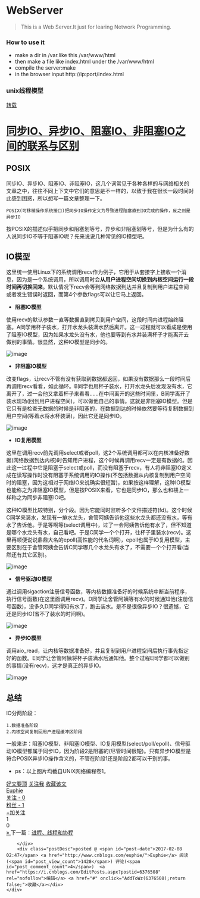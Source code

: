 # WebServer
>This is a Web Server.It just for learing Network Programming.

### How to use it
* make a dir in /var.like this /var/www/html
* then make a file like index.html under the /var/www/html
* compile the server:make 
* in the browser input http://ip:port/index.html

### unix线程模型



[转载](https://www.cnblogs.com/euphie/p/6376508.html)

<div class="post">
		<h1 class="postTitle">
			<a id="cb_post_title_url" class="postTitle2" href="http://www.cnblogs.com/euphie/p/6376508.html">同步IO、异步IO、阻塞IO、非阻塞IO之间的联系与区别</a>
		</h1>
		<div class="clear"></div>
		<div class="postBody">
			<div id="cnblogs_post_body" class="blogpost-body cnblogs-markdown"><h2 id="posix">POSIX</h2>
<p>同步IO、异步IO、阻塞IO、非阻塞IO，这几个词常见于各种各样的与网络相关的文章之中，往往不同上下文中它们的意思是不一样的，以致于我在很长一段时间对此感到困惑，所以想写一篇文章整理一下。</p>
<pre><code class="hljs">POSIX(可移植操作系统接口)把同步IO操作定义为导致进程阻塞直到IO完成的操作，反之则是异步IO</code></pre>
<p>按POSIX的描述似乎把同步和阻塞划等号，异步和非阻塞划等号，但是为什么有的人说同步IO不等于阻塞IO呢？先来说说几种常见的IO模型吧。</p>
<h2 id="io模型">IO模型</h2>
<p>这里统一使用Linux下的系统调用recv作为例子，它用于从套接字上接收一个消息，因为是一个系统调用，所以调用时会<strong>从用户进程空间切换到内核空间运行一段时间再切换回来</strong>。默认情况下recv会等到网络数据到达并且复制到用户进程空间或者发生错误时返回，而第4个参数flags可以让它马上返回。</p>
<ul>
<li><strong>阻塞IO模型</strong></li>
</ul>
<p>使用recv的默认参数一直等数据直到拷贝到用户空间，这段时间内进程始终阻塞。A同学用杯子装水，打开水龙头装满水然后离开。这一过程就可以看成是使用了阻塞IO模型，因为如果水龙头没有水，他也要等到有水并装满杯子才能离开去做别的事情。很显然，这种IO模型是同步的。</p>
<p><img src="http://image.euphie.net/2017-09-24-23-18-01.png" alt="image"></p>
<ul>
<li><strong>非阻塞IO模型</strong></li>
</ul>
<p>改变flags，让recv不管有没有获取到数据都返回，如果没有数据那么一段时间后再调用recv看看，如此循环。B同学也用杯子装水，打开水龙头后发现没有水，它离开了，过一会他又拿着杯子来看看……在中间离开的这些时间里，B同学离开了装水现场(回到用户进程空间)，可以做他自己的事情。这就是非阻塞IO模型。但是它只有是检查无数据的时候是非阻塞的，在数据到达的时候依然要等待复制数据到用户空间(等着水将水杯装满)，因此它还是同步IO。</p>
<p><img src="http://image.euphie.net/2017-09-24-23-19-53.png" alt="image"></p>
<ul>
<li><strong>IO复用模型</strong></li>
</ul>
<p>这里在调用recv前先调用select或者poll，这2个系统调用都可以在内核准备好数据(网络数据到达内核)时告知用户进程，这个时候再调用recv一定是有数据的。因此这一过程中它是阻塞于select或poll，而没有阻塞于recv，有人将非阻塞IO定义成在读写操作时没有阻塞于系统调用的IO操作(不包括数据从内核复制到用户空间时的阻塞，因为这相对于网络IO来说确实很短暂)，如果按这样理解，这种IO模型也能称之为非阻塞IO模型，但是按POSIX来看，它也是同步IO，那么也和楼上一样称之为同步非阻塞IO吧。</p>
<p>这种IO模型比较特别，分个段。因为它能同时监听多个文件描述符(fd)。这个时候C同学来装水，发现有一排水龙头，舍管阿姨告诉他这些水龙头都还没有水，等有水了告诉他。于是等啊等(select调用中)，过了一会阿姨告诉他有水了，但不知道是哪个水龙头有水，自己看吧。于是C同学一个个打开，往杯子里装水(recv)。这里再顺便说说鼎鼎大名的epoll(高性能的代名词啊)，epoll也属于IO复用模型，主要区别在于舍管阿姨会告诉C同学哪几个水龙头有水了，不需要一个个打开看(当然还有其它区别)。</p>
<p><img src="http://image.euphie.net/2017-09-24-23-21-54.png" alt="image"></p>
<ul>
<li><strong>信号驱动IO模型</strong></li>
</ul>
<p>通过调用sigaction注册信号函数，等内核数据准备好的时候系统中断当前程序，执行信号函数(在这里面调用recv)。D同学让舍管阿姨等有水的时候通知他(注册信号函数)，没多久D同学得知有水了，跑去装水。是不是很像异步IO？很遗憾，它还是同步IO(省不了装水的时间啊)。</p>
<p><img src="http://image.euphie.net/2017-09-24-23-22-38.png" alt="image"></p>
<ul>
<li><strong>异步IO模型</strong></li>
</ul>
<p>调用aio_read，让内核等数据准备好，并且复制到用户进程空间后执行事先指定好的函数。E同学让舍管阿姨将杯子装满水后通知他。整个过程E同学都可以做别的事情(没有recv)，这才是真正的异步IO。</p>
<p><img src="http://image.euphie.net/2017-09-24-23-23-36.png" alt="image"></p>
<h2 id="总结">总结</h2>
<p>IO分两阶段：</p>
<pre><code class="hljs">1.数据准备阶段
2.内核空间复制回用户进程缓冲区阶段</code></pre>
<p>一般来讲：阻塞IO模型、非阻塞IO模型、IO复用模型(select/poll/epoll)、信号驱动IO模型都属于同步IO，因为阶段2是阻塞的(尽管时间很短)。只有异步IO模型是符合POSIX异步IO操作含义的，不管在阶段1还是阶段2都可以干别的事。</p>
<ul>
<li>ps：以上图片均截自UNIX网络编程卷1。</li>
</ul>
</div><div id="MySignature"></div>
<div class="clear"></div>
<div id="blog_post_info_block">
<div id="BlogPostCategory"></div>
<div id="EntryTag"></div>
<div id="blog_post_info"><div id="green_channel">
        <a href="javascript:void(0);" id="green_channel_digg" onclick="DiggIt(6376508,cb_blogId,1);green_channel_success(this,'谢谢推荐！');">好文要顶</a>
            <a id="green_channel_follow" onclick="follow('de96944d-72de-e611-845c-ac853d9f53ac');" href="javascript:void(0);">关注我</a>
    <a id="green_channel_favorite" onclick="AddToWz(cb_entryId);return false;" href="javascript:void(0);">收藏该文</a>
    <a id="green_channel_weibo" href="javascript:void(0);" title="分享至新浪微博" onclick="ShareToTsina()"><img src="//common.cnblogs.com/images/icon_weibo_24.png" alt=""></a>
    <a id="green_channel_wechat" href="javascript:void(0);" title="分享至微信" onclick="shareOnWechat()"><img src="//common.cnblogs.com/images/wechat.png" alt=""></a>
</div>
<div id="author_profile">
    <div id="author_profile_info" class="author_profile_info">
            <a href="http://home.cnblogs.com/u/euphie/" target="_blank"><img src="//pic.cnblogs.com/face/sample_face.gif" class="author_avatar" alt=""></a>
        <div id="author_profile_detail" class="author_profile_info">
            <a href="http://home.cnblogs.com/u/euphie/">Euphie</a><br>
            <a href="http://home.cnblogs.com/u/euphie/followees">关注 - 0</a><br>
            <a href="http://home.cnblogs.com/u/euphie/followers">粉丝 - 1</a>
        </div>
    </div>
    <div class="clear"></div>
    <div id="author_profile_honor"></div>
    <div id="author_profile_follow">
                <a href="javascript:void(0);" onclick="follow('de96944d-72de-e611-845c-ac853d9f53ac');return false;">+加关注</a>
    </div>
</div>
<div id="div_digg">
    <div class="diggit" onclick="votePost(6376508,'Digg')">
        <span class="diggnum" id="digg_count">1</span>
    </div>
    <div class="buryit" onclick="votePost(6376508,'Bury')">
        <span class="burynum" id="bury_count">0</span>
    </div>
    <div class="clear"></div>
    <div class="diggword" id="digg_tips">
    </div>
</div>
<script type="text/javascript">
    currentDiggType = 0;
</script></div>
<div class="clear"></div>
<div id="post_next_prev"><a href="http://www.cnblogs.com/euphie/p/7008077.html" class="p_n_p_prefix">» </a> 下一篇：<a href="http://www.cnblogs.com/euphie/p/7008077.html" title="发布于2017-06-14 11:53">进程、线程和协程</a><br></div>
</div>


		</div>
		<div class="postDesc">posted @ <span id="post-date">2017-02-08 02:47</span> <a href="http://www.cnblogs.com/euphie/">Euphie</a> 阅读(<span id="post_view_count">1428</span>) 评论(<span id="post_comment_count">4</span>)  <a href="https://i.cnblogs.com/EditPosts.aspx?postid=6376508" rel="nofollow">编辑</a> <a href="#" onclick="AddToWz(6376508);return false;">收藏</a></div>
	</div>
